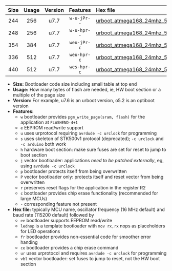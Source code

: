 |Size|Usage|Version|Features|Hex file|
|:-:|:-:|:-:|:-:|:--|
|244|256|u7.7|`w-u-jPr--`|[urboot_atmega168_24mhz_500000bps_lednop_ur_vbl.hex](https://raw.githubusercontent.com/stefanrueger/urboot.hex/main/mcus/atmega168/fcpu_24mhz/500000_bps/urboot_atmega168_24mhz_500000bps_lednop_ur_vbl.hex)|
|248|256|u7.7|`w-u-hpr--`|[urboot_atmega168_24mhz_500000bps_lednop_fr_ur.hex](https://raw.githubusercontent.com/stefanrueger/urboot.hex/main/mcus/atmega168/fcpu_24mhz/500000_bps/urboot_atmega168_24mhz_500000bps_lednop_fr_ur.hex)|
|354|384|u7.7|`weu-jPr-c`|[urboot_atmega168_24mhz_500000bps_ee_lednop_fr_ce_ur_vbl.hex](https://raw.githubusercontent.com/stefanrueger/urboot.hex/main/mcus/atmega168/fcpu_24mhz/500000_bps/urboot_atmega168_24mhz_500000bps_ee_lednop_fr_ce_ur_vbl.hex)|
|336|512|u7.7|`weu-hpr-c`|[urboot_atmega168_24mhz_500000bps_ee_lednop_fr_ce_ur.hex](https://raw.githubusercontent.com/stefanrueger/urboot.hex/main/mcus/atmega168/fcpu_24mhz/500000_bps/urboot_atmega168_24mhz_500000bps_ee_lednop_fr_ce_ur.hex)|
|440|512|u7.7|`wes-hpr-c`|[urboot_atmega168_24mhz_500000bps_ee_lednop_fr_ce.hex](https://raw.githubusercontent.com/stefanrueger/urboot.hex/main/mcus/atmega168/fcpu_24mhz/500000_bps/urboot_atmega168_24mhz_500000bps_ee_lednop_fr_ce.hex)|

- **Size:** Bootloader code size including small table at top end
- **Usage:** How many bytes of flash are needed, ie, HW boot section or a multiple of the page size
- **Version:** For example, u7.6 is an urboot version, o5.2 is an optiboot version
- **Features:**
  + `w` bootloader provides `pgm_write_page(sram, flash)` for the application at `FLASHEND-4+1`
  + `e` EEPROM read/write support
  + `u` uses urprotocol requiring `avrdude -c urclock` for programming
  + `s` uses skeleton of STK500v1 protocol (deprecated); `-c urclock` and `-c arduino` both work
  + `h` hardware boot section: make sure fuses are set for reset to jump to boot section
  + `j` vector bootloader: applications *need to be patched externally*, eg, using `avrdude -c urclock`
  + `p` bootloader protects itself from being overwritten
  + `P` vector bootloader only: protects itself and reset vector from being overwritten
  + `r` preserves reset flags for the application in the register R2
  + `c` bootloader provides chip erase functionality (recommended for large MCUs)
  + `-` corresponding feature not present
- **Hex file:** typically MCU name, oscillator frequency (16 MHz default) and baud rate (115200 default) followed by
  + `ee` bootloader supports EEPROM read/write
  + `lednop` is a template bootloader with `mov rx,rx` nops as placeholders for LED operations
  + `fr` bootloader provides non-essential code for smoother error handing
  + `ce` bootloader provides a chip erase command
  + `ur` uses urprotocol and requires `avrdude -c urclock` for programming
  + `vbl` vector bootloader: set fuses to jump to reset, not the HW boot section
